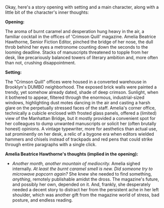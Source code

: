 Okay, here's a story opening with setting and a main character, along with a little bit of the character's inner thoughts:

**Opening:**

The aroma of burnt caramel and desperation hung heavy in the air, a familiar cocktail in the offices of 'Crimson Quill' magazine. Amelia Beatrice Hawthorne, Senior Fiction Editor, pinched the bridge of her nose, the dull throb behind her eyes a metronome counting down the seconds to the looming deadline. Stacks of manuscripts threatened to topple from her desk, like precariously balanced towers of literary ambition and, more often than not, crushing disappointment.

**Setting:**

The "Crimson Quill" offices were housed in a converted warehouse in Brooklyn's DUMBO neighborhood. The exposed brick walls were painted a trendy, yet somehow already dated, shade of deep crimson. Sunlight, when it bothered to appear, filtered through the enormous, industrial-sized windows, highlighting dust motes dancing in the air and casting a harsh glare on the perpetually stressed faces of the staff. Amelia's corner office, technically a cubicle enclosed with frosted glass panels, offered a (limited) view of the Manhattan Bridge, but it mostly provided a convenient spot for her colleagues to dump unwanted manuscripts or solicit her (often brutally honest) opinions. A vintage typewriter, more for aesthetics than actual use, sat prominently on her desk, a relic of a bygone era when editors wielded hammers and chisels instead of trackpads and red pens that could strike through entire paragraphs with a single click.

**Amelia Beatrice Hawthorne's thoughts (implied in the opening):**

* *Another month, another mountain of mediocrity.* Amelia sighed internally. *At least the burnt caramel smell is new. Did someone try to microwave popcorn again?* She knew she needed to find something, *anything*, remotely publishable amidst the dross. The magazine's future, and possibly her own, depended on it. And, frankly, she desperately needed a decent story to distract her from the persistent ache in her left shoulder, which was another gift from the magazine world of stress, bad posture, and endless reading.
